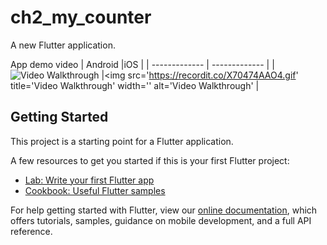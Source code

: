 # ch2_my_counter

A new Flutter application.

App demo video
|  Android |iOS  |
| ------------- | ------------- |
| <img src='https://recordit.co/Eeh0qS5uth.gif' title='Video Walkthrough' width='' alt='Video Walkthrough' /> |<img src='https://recordit.co/X70474AAO4.gif' title='Video Walkthrough' width='' alt='Video Walkthrough' |

## Getting Started

This project is a starting point for a Flutter application.

A few resources to get you started if this is your first Flutter project:

- [Lab: Write your first Flutter app](https://flutter.dev/docs/get-started/codelab)
- [Cookbook: Useful Flutter samples](https://flutter.dev/docs/cookbook)

For help getting started with Flutter, view our
[online documentation](https://flutter.dev/docs), which offers tutorials,
samples, guidance on mobile development, and a full API reference.
